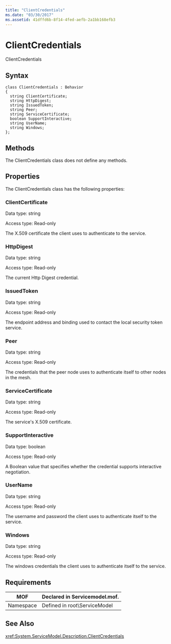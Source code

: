 ```yaml
---
title: "ClientCredentials"
ms.date: "03/30/2017"
ms.assetid: 41dffd6b-8f14-4fed-aefb-2a1bb168efb3
---
```

# ClientCredentials
ClientCredentials  
  
## Syntax  
  
```  
class ClientCredentials : Behavior  
{  
  string ClientCertificate;  
  string HttpDigest;  
  string IssuedToken;  
  string Peer;  
  string ServiceCertificate;  
  boolean SupportInteractive;  
  string UserName;  
  string Windows;  
};  
```  
  
## Methods  
 The ClientCredentials class does not define any methods.  
  
## Properties  
 The ClientCredentials class has the following properties:  
  
### ClientCertificate  
 Data type: string  
  
 Access type: Read-only  
  
 The X.509 certificate the client uses to authenticate to the service.  
  
### HttpDigest  
 Data type: string  
  
 Access type: Read-only  
  
 The current Http Digest credential.  
  
### IssuedToken  
 Data type: string  
  
 Access type: Read-only  
  
 The endpoint address and binding used to contact the local security token service.  
  
### Peer  
 Data type: string  
  
 Access type: Read-only  
  
 The credentials that the peer node uses to authenticate itself to other nodes in the mesh.  
  
### ServiceCertificate  
 Data type: string  
  
 Access type: Read-only  
  
 The service's X.509 certificate.  
  
### SupportInteractive  
 Data type: boolean  
  
 Access type: Read-only  
  
 A Boolean value that specifies whether the credential supports interactive negotiation.  
  
### UserName  
 Data type: string  
  
 Access type: Read-only  
  
 The username and password the client uses to authenticate itself to the service.  
  
### Windows  
 Data type: string  
  
 Access type: Read-only  
  
 The windows credentials the client uses to authenticate itself to the service.  
  
## Requirements  
  
|MOF|Declared in Servicemodel.mof.|  
|---------|-----------------------------------|  
|Namespace|Defined in root\ServiceModel|  
  
## See Also  
 <xref:System.ServiceModel.Description.ClientCredentials>
